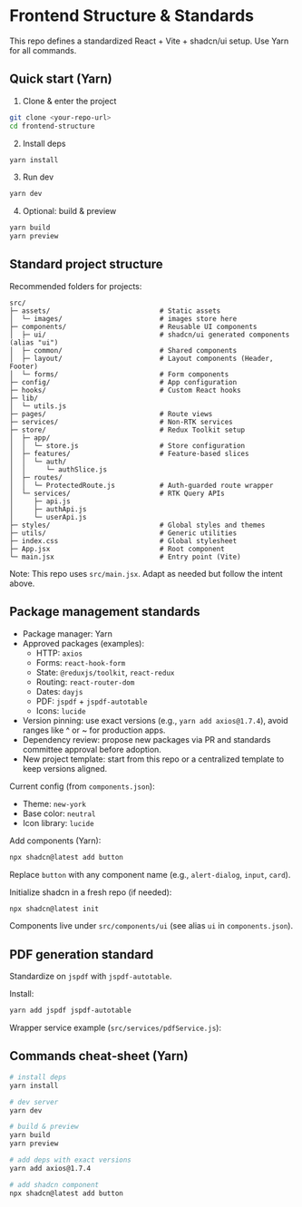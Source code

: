 # Frontend Structure & Standards

This repo defines a standardized React + Vite + shadcn/ui setup. Use Yarn for all commands.

## Quick start (Yarn)

1) Clone & enter the project
```bash
git clone <your-repo-url>
cd frontend-structure
```

2) Install deps
```bash
yarn install
```

3) Run dev
```bash
yarn dev
```

4) Optional: build & preview
```bash
yarn build
yarn preview
```

## Standard project structure

Recommended folders for projects:

```
src/
├─ assets/                           # Static assets
│  └─ images/                        # images store here
├─ components/                       # Reusable UI components
│  ├─ ui/                            # shadcn/ui generated components (alias "ui")
│  ├─ common/                        # Shared components
│  ├─ layout/                        # Layout components (Header, Footer)
│  └─ forms/                         # Form components
├─ config/                           # App configuration
├─ hooks/                            # Custom React hooks
├─ lib/
│  └─ utils.js
├─ pages/                            # Route views 
├─ services/                         # Non-RTK services 
├─ store/                            # Redux Toolkit setup
│  ├─ app/
│  │  └─ store.js                    # Store configuration
│  ├─ features/                      # Feature-based slices
│  │  └─ auth/
│  │     └─ authSlice.js
│  ├─ routes/
│  │  └─ ProtectedRoute.js           # Auth-guarded route wrapper
│  └─ services/                      # RTK Query APIs
│     ├─ api.js
│     ├─ authApi.js
│     └─ userApi.js
├─ styles/                           # Global styles and themes 
├─ utils/                            # Generic utilities 
├─ index.css                         # Global stylesheet
├─ App.jsx                           # Root component
└─ main.jsx                          # Entry point (Vite)
```

Note: This repo uses `src/main.jsx`. Adapt as needed but follow the intent above.

## Package management standards

- Package manager: Yarn
- Approved packages (examples):
	- HTTP: `axios`
	- Forms: `react-hook-form`
	- State: `@reduxjs/toolkit`, `react-redux`
	- Routing: `react-router-dom`
	- Dates: `dayjs` 
	- PDF: `jspdf` + `jspdf-autotable`
    - Icons: `lucide`
- Version pinning: use exact versions (e.g., `yarn add axios@1.7.4`), avoid ranges like ^ or ~ for production apps.
- Dependency review: propose new packages via PR and standards committee approval before adoption.
- New project template: start from this repo or a centralized template to keep versions aligned.

Current config (from `components.json`):
- Theme: `new-york`
- Base color: `neutral`
- Icon library: `lucide`

Add components (Yarn):
```bash
npx shadcn@latest add button
```
Replace `button` with any component name (e.g., `alert-dialog`, `input`, `card`).

Initialize shadcn in a fresh repo (if needed):
```bash
npx shadcn@latest init
```

Components live under `src/components/ui` (see alias `ui` in `components.json`).

## PDF generation standard

Standardize on `jspdf` with `jspdf-autotable`.

Install:
```bash
yarn add jspdf jspdf-autotable
```

Wrapper service example (`src/services/pdfService.js`):


## Commands cheat‑sheet (Yarn)

```bash
# install deps
yarn install

# dev server
yarn dev

# build & preview
yarn build
yarn preview

# add deps with exact versions
yarn add axios@1.7.4

# add shadcn component
npx shadcn@latest add button
```
